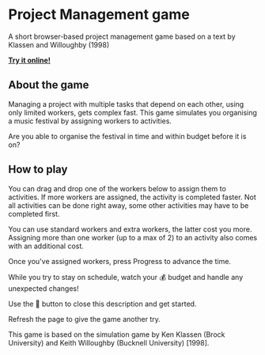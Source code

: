 # Project Management game
A short browser-based project management game based on a text by Klassen and Willoughby (1998)

__[Try it online!](https://dvangennip.github.io/Project-Management-game/)__

## About the game

Managing a project with multiple tasks that depend on each other, using only limited workers, gets complex fast. This game simulates you organising a music festival by assigning workers to activities.

Are you able to organise the festival in time and within budget before it is on?

## How to play

You can drag and drop one of the workers below to assign them to activities. If more workers are assigned, the activity is completed faster. Not all activities can be done right away, some other activities may have to be completed first.

You can use standard workers and extra workers, the latter cost you more. Assigning more than one worker (up to a max of 2) to an activity also comes with an additional cost.

Once you've assigned workers, press Progress to advance the time.

While you try to stay on schedule, watch your 💰 budget and handle any unexpected changes!

Use the 🔺 button to close this description and get started.

Refresh the page to give the game another try.

This game is based on the simulation game by Ken Klassen (Brock University) and Keith Willoughby (Bucknell University) [1998].
